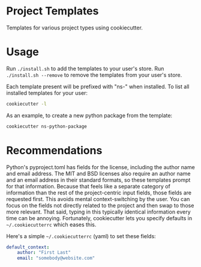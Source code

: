 # Project Templates
Templates for various project types using cookiecutter.

# Usage
Run `./install.sh` to add the templates to your user's store.
Run `./install.sh --remove` to remove the templates from your user's store.

Each template present will be prefixed with "ns-" when installed.  To list
all installed templates for your user:
```bash
cookiecutter -l
```

As an example, to create a new python package from the template:
```bash
cookiecutter ns-python-package
```

# Recommendations
Python's pyproject.toml has fields for the license, including the author name
and email address.  The MIT and BSD licenses also require an author name and
an email address in their standard formats, so these templates prompt for that
information.  Because that feels like a separate category of information than
the rest of the project-centric input fields, those fields are requested first.
This avoids mental context-switching by the user.  You can focus on the fields
not directly related to the project and then swap to those more relevant.  That
said, typing in this typically identical information every time can be
annoying. Fortunately, cookiecutter lets you specify defaults in
`~/.cookiecutterrc` which eases this.

Here's a simple `~/.cookiecutterrc` (yaml) to set these fields:
```yaml
default_context:
    author: "First Last"
    email: "somebody@website.com"
```
